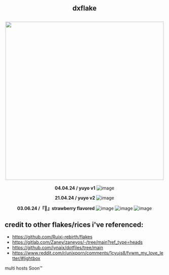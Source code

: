 <h2 align="center">dxflake</h2>
<h2 align="center"><img src="https://i.imgur.com/2ZrAXlX.png" width=500px></h2>

<div align="center">

**04.04.24 / yuyo v1**
![image](https://github.com/dxcently/dxflake/assets/84099299/9e3a3df8-b97d-40c1-b74c-c7a5514d19d7)

**21.04.24 / yuyo v2**
![image](https://i.imgur.com/LJG42nP.png)

**03.06.24 /『🍓』strawberry flavored**
![image](https://i.imgur.com/O41u2M4.png)
![image](https://i.imgur.com/O0lybJG.png)
![image](https://i.imgur.com/TOybKU3.png)
</div>

## credit to other flakes/rices i've referenced:
- https://github.com/Ruixi-rebirth/flakes
- https://gitlab.com/Zaney/zaneyos/-/tree/main?ref_type=heads
- https://github.com/iynaix/dotfiles/tree/main
- https://www.reddit.com/r/unixporn/comments/1cyujs8/fvwm_my_love_letter/#lightbox

multi hosts Soon™
